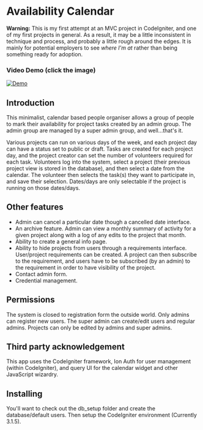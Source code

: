 # Availability Calendar

**Warning:** This is my first attempt at an MVC project in CodeIgniter, and one of my first projects in general. As a result, it may be a little inconsistent in technique and process, and probably a little rough around the edges. It is mainly for potential employers to see *where I'm at* rather than being something ready for adoption. 

### Video Demo (click the image)

[![Demo](https://img.youtube.com/vi/K8l2x3Ow47Q/0.jpg)](https://youtu.be/Dy4SnFRVhXQ)

## Introduction

This minimalist, calendar based people organiser allows a group of people to mark their availability for project tasks created by an admin group. The admin group are managed by a super admin group, and well...that's it. 

Various projects can run on various days of the week, and each project day can have a status set to public or draft. Tasks are created for each project day, and the project creator can set the number of volunteers required for each task. Volunteers log into the system, select a project (their previous project view is stored in the database), and then select a date from the calendar. The volunteer then selects the task(s) they want to participate in, and save their selection. Dates/days are only selectable if the project is running on those dates/days. 

## Other features

* Admin can cancel a particular date though a cancelled date interface.  
* An archive feature. Admin can view a monthly summary of activity for a given project along with a log of any edits to the project that month. 
* Ability to create a general info page. 
* Ability to hide projects from users through a requirements interface. User/project requirements can be created. A project can then subscribe to the requirement, and users have to be subscribed (by an admin) to the requirement in order to have visibility of the project. 
* Contact admin form. 
* Credential management. 

## Permissions

The system is closed to registration form the outside world. Only admins can register new users. The super admin can create/edit users and regular admins. Projects can only be edited by admins and super admins. 

## Third party acknowledgement 

This app uses the CodeIgniter framework, Ion Auth for user management (within CodeIgniter), and query UI for the calendar widget and other JavaScript wizardry. 

## Installing 

You'll want to check out the db_setup folder and create the database/default users. Then setup the CodeIgniter environment (Currently 3.1.5).

